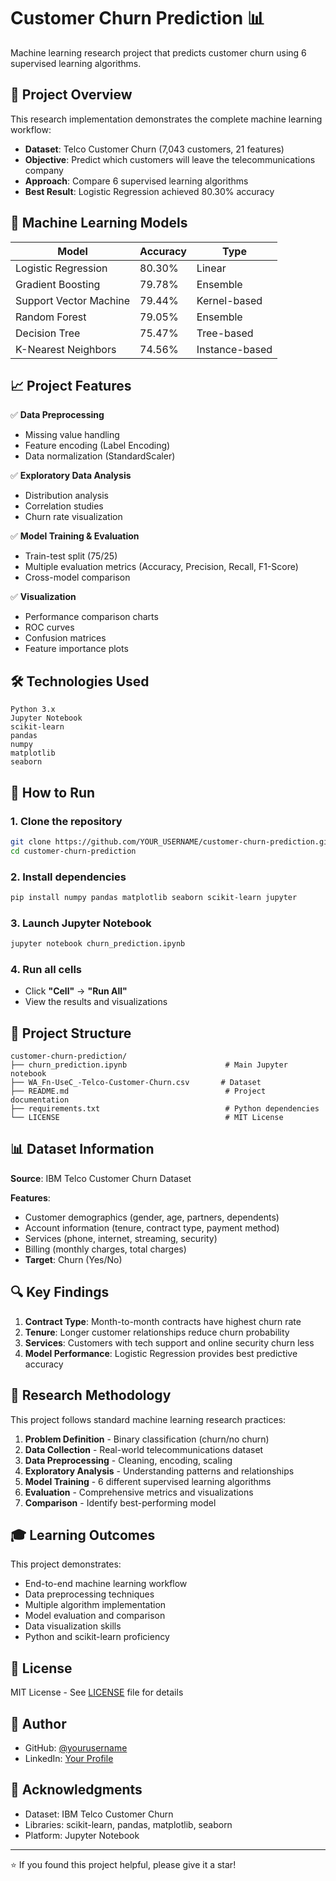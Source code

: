 # Customer Churn Prediction 📊

Machine learning research project that predicts customer churn using 6 supervised learning algorithms.

## 🎯 Project Overview

This research implementation demonstrates the complete machine learning workflow:
- **Dataset**: Telco Customer Churn (7,043 customers, 21 features)
- **Objective**: Predict which customers will leave the telecommunications company
- **Approach**: Compare 6 supervised learning algorithms
- **Best Result**: Logistic Regression achieved 80.30% accuracy

## 🧠 Machine Learning Models

| Model | Accuracy | Type |
|-------|----------|------|
| Logistic Regression | 80.30% | Linear |
| Gradient Boosting | 79.78% | Ensemble |
| Support Vector Machine | 79.44% | Kernel-based |
| Random Forest | 79.05% | Ensemble |
| Decision Tree | 75.47% | Tree-based |
| K-Nearest Neighbors | 74.56% | Instance-based |

## 📈 Project Features

✅ **Data Preprocessing**
- Missing value handling
- Feature encoding (Label Encoding)
- Data normalization (StandardScaler)

✅ **Exploratory Data Analysis**
- Distribution analysis
- Correlation studies
- Churn rate visualization

✅ **Model Training & Evaluation**
- Train-test split (75/25)
- Multiple evaluation metrics (Accuracy, Precision, Recall, F1-Score)
- Cross-model comparison

✅ **Visualization**
- Performance comparison charts
- ROC curves
- Confusion matrices
- Feature importance plots

## 🛠️ Technologies Used
```
Python 3.x
Jupyter Notebook
scikit-learn
pandas
numpy
matplotlib
seaborn
```

## 🚀 How to Run

### 1. Clone the repository
```bash
git clone https://github.com/YOUR_USERNAME/customer-churn-prediction.git
cd customer-churn-prediction
```

### 2. Install dependencies
```bash
pip install numpy pandas matplotlib seaborn scikit-learn jupyter
```

### 3. Launch Jupyter Notebook
```bash
jupyter notebook churn_prediction.ipynb
```

### 4. Run all cells
- Click **"Cell"** → **"Run All"**
- View the results and visualizations

## 📁 Project Structure
```
customer-churn-prediction/
├── churn_prediction.ipynb                      # Main Jupyter notebook
├── WA_Fn-UseC_-Telco-Customer-Churn.csv       # Dataset
├── README.md                                   # Project documentation
├── requirements.txt                            # Python dependencies
└── LICENSE                                     # MIT License
```

## 📊 Dataset Information

**Source**: IBM Telco Customer Churn Dataset

**Features**:
- Customer demographics (gender, age, partners, dependents)
- Account information (tenure, contract type, payment method)
- Services (phone, internet, streaming, security)
- Billing (monthly charges, total charges)
- **Target**: Churn (Yes/No)

## 🔍 Key Findings

1. **Contract Type**: Month-to-month contracts have highest churn rate
2. **Tenure**: Longer customer relationships reduce churn probability
3. **Services**: Customers with tech support and online security churn less
4. **Model Performance**: Logistic Regression provides best predictive accuracy

## 📝 Research Methodology

This project follows standard machine learning research practices:

1. **Problem Definition** - Binary classification (churn/no churn)
2. **Data Collection** - Real-world telecommunications dataset
3. **Data Preprocessing** - Cleaning, encoding, scaling
4. **Exploratory Analysis** - Understanding patterns and relationships
5. **Model Training** - 6 different supervised learning algorithms
6. **Evaluation** - Comprehensive metrics and visualizations
7. **Comparison** - Identify best-performing model

## 🎓 Learning Outcomes

This project demonstrates:
- End-to-end machine learning workflow
- Data preprocessing techniques
- Multiple algorithm implementation
- Model evaluation and comparison
- Data visualization skills
- Python and scikit-learn proficiency

## 📄 License

MIT License - See [LICENSE](LICENSE) file for details

## 👤 Author

- GitHub: [@yourusername](https://github.com/yourusername)
- LinkedIn: [Your Profile](https://linkedin.com/in/yourprofile)

## 🙏 Acknowledgments

- Dataset: IBM Telco Customer Churn
- Libraries: scikit-learn, pandas, matplotlib, seaborn
- Platform: Jupyter Notebook

---

⭐ If you found this project helpful, please give it a star!
